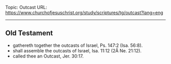 Topic: Outcast
URL: https://www.churchofjesuschrist.org/study/scriptures/tg/outcast?lang=eng

---

## Old Testament

- gathereth together the outcasts of Israel, Ps. 147:2 (Isa. 56:8).
- shall assemble the outcasts of Israel, Isa. 11:12 (2Â Ne. 21:12).
- called thee an Outcast, Jer. 30:17.

